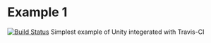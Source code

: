 # Example 1

[![Build Status](https://travis-ci.org/krithik/travis-c-example.svg?branch=master)](https://travis-ci.org/krithik/travis-c-example)
Simplest example of Unity integerated with Travis-CI

